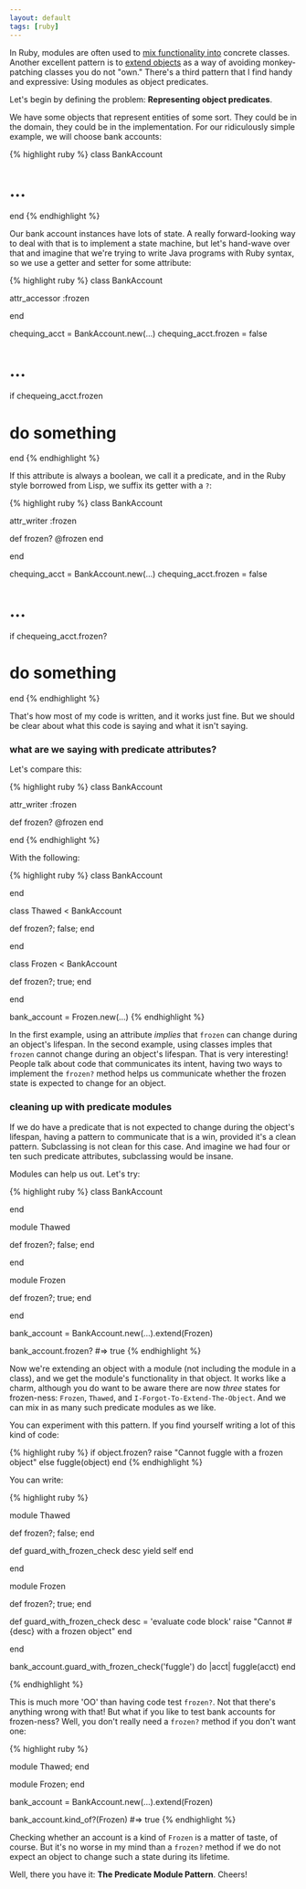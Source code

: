 ```yaml
---
layout: default
tags: [ruby]
---
```


In Ruby, modules are often used to [mix functionality into][mixin] concrete classes. Another excellent pattern is to [extend objects][e] as a way of avoiding monkey-patching classes you do not "own." There's a third pattern that I find handy and expressive: Using modules as object predicates.

[mixin]: https://en.wikipedia.org/wiki/Mixin
[e]: http://www.ruby-doc.org/docs/ProgrammingRuby/html/classes.html#UD

Let's begin by defining the problem: **Representing object predicates**.

We have some objects that represent entities of some sort. They could be in the domain, they could be in the implementation. For our ridiculously simple example, we will choose bank accounts:

{% highlight ruby %}
class BankAccount

  # ... 

end
{% endhighlight %}

Our bank account instances have lots of state. A really forward-looking way to deal with that is to implement a state machine, but let's hand-wave over that and imagine that we're trying to write Java programs with Ruby syntax, so we use a getter and setter for some attribute:

{% highlight ruby %}
class BankAccount

  attr_accessor :frozen

end

chequing_acct = BankAccount.new(...)
chequing_acct.frozen = false

# ...

if chequeing_acct.frozen
  # do something
end
{% endhighlight %}

If this attribute is always a boolean, we call it a predicate, and in the Ruby style borrowed from Lisp, we suffix its getter with a `?`:

{% highlight ruby %}
class BankAccount

  attr_writer :frozen
  
  def frozen?
    @frozen
  end

end

chequing_acct = BankAccount.new(...)
chequing_acct.frozen = false

# ...

if chequeing_acct.frozen?
  # do something
end
{% endhighlight %}

That's how most of my code is written, and it works just fine. But we should be clear about what this code is saying and what it isn't saying.

### what are we saying with predicate attributes?

Let's compare this:

{% highlight ruby %}
class BankAccount

  attr_writer :frozen
  
  def frozen?
    @frozen
  end

end
{% endhighlight %}

With the following:

{% highlight ruby %}
class BankAccount

end

class Thawed < BankAccount

  def frozen?; false; end

end

class Frozen < BankAccount

  def frozen?; true; end

end

bank_account = Frozen.new(...)
{% endhighlight %}

In the first example, using an attribute *implies* that `frozen` can change during an object's lifespan. In the second example, using classes imples that `frozen` cannot change during an object's lifespan. That is very interesting! People talk about code that communicates its intent, having two ways to implement the `frozen?` method helps us communicate whether the frozen state is expected to change for an object.

### cleaning up with predicate modules

If we do have a predicate that is not expected to change during the object's lifespan, having a pattern to communicate that is a win, provided it's a clean pattern. Subclassing is not clean for this case. And imagine we had four or ten such predicate attributes, subclassing would be insane.

Modules can help us out. Let's try:

{% highlight ruby %}
class BankAccount

end

module Thawed

  def frozen?; false; end

end

module Frozen

  def frozen?; true; end

end

bank_account = BankAccount.new(...).extend(Frozen)

bank_account.frozen?
  #=> true
{% endhighlight %}

Now we're extending an object with a module (not including the module in a class), and we get the module's functionality in that object. It works like a charm, although you do want to be aware there are now *three* states for frozen-ness: `Frozen`, `Thawed`, and `I-Forgot-To-Extend-The-Object`. And we can mix in as many such predicate modules as we like.

You can experiment with this pattern. If you find yourself writing a lot of this kind of code:

{% highlight ruby %}
if object.frozen?
  raise "Cannot fuggle with a frozen object"
else
  fuggle(object)
end
{% endhighlight %}

You can write:

{% highlight ruby %}

module Thawed

  def frozen?; false; end

  def guard_with_frozen_check desc
    yield self
  end

end

module Frozen

  def frozen?; true; end

  def guard_with_frozen_check desc = 'evaluate code block'
    raise "Cannot #{desc} with a frozen object"
  end

end

bank_account.guard_with_frozen_check('fuggle') do |acct|
  fuggle(acct)
end

{% endhighlight %}

This is much more 'OO' than having code test `frozen?`. Not that there's anything wrong with that! But what if you like to test bank accounts for frozen-ness? Well, you don't really need a `frozen?` method if you don't want one:

{% highlight ruby %}

module Thawed; end

module Frozen; end

bank_account = BankAccount.new(...).extend(Frozen)

bank_account.kind_of?(Frozen)
  #=> true
{% endhighlight %}

Checking whether an account is a kind of `Frozen` is a matter of taste, of course. But it's no worse in my mind than a `frozen?` method if we do not expect an object to change such a state during its lifetime.

Well, there you have it: **The Predicate Module Pattern**. Cheers!
